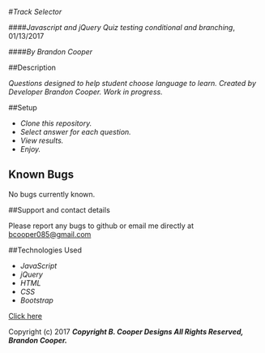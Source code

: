 #_Track Selector_

####_Javascript and jQuery Quiz testing conditional and branching_, 01/13/2017

####_By Brandon Cooper_

##Description

_Questions designed to help student choose language to learn. Created by Developer Brandon Cooper.
Work in progress._

##Setup

* _Clone this repository._
* _Select answer for each question._
* _View results._
* _Enjoy._

## Known Bugs

No bugs currently known.

##Support and contact details

Please report any bugs to github or email me directly at bcooper085@gmail.com

##Technologies Used

* _JavaScript_
* _jQuery_
* _HTML_
* _CSS_
* _Bootstrap_

[Click here](https://github.com/bcooper085/track-picker)

Copyright (c) 2017 **_Copyright B. Cooper Designs All Rights Reserved, Brandon Cooper._**
